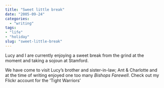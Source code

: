 ```yaml
---
title: "Sweet little break"
date: "2005-09-24"
categories:
  - "writing"
tags:
- "life"
- "holiday"
slug: "sweet-little-break"
---
```


<!-- ![Ant The Man][image-1] -->
Lucy and I are currently enjoying a sweet break from the grind at the moment and taking a sojoun at Stamford.

We have come to visit Lucy’s brother and sister-in-law; Ant & Charlotte and at the time of writing enjoyed one too many _Bishops Farewell_. Check out my Flickr account for the ‘Tight Warriors’

[image-1]:	/images/46198430_6596d3b20f_m.jpg
